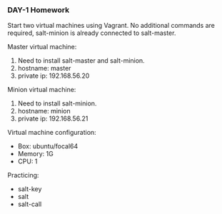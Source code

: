 ### DAY-1 Homework

Start two virtual machines using Vagrant. No additional commands are required, salt-minion is already connected to salt-master.

Master virtual machine:

1. Need to install salt-master and salt-minion.
2. hostname: master
3. private ip: 192.168.56.20

Minion virtual machine:

1. Need to install salt-minion.
2. hostname: minion
3. private ip: 192.168.56.21

Virtual machine configuration:

- Box: ubuntu/focal64
- Memory: 1G
- CPU: 1

Practicing:

- salt-key
- salt
- salt-call
